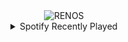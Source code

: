 <div align="center">
<picture>
    <source media="(prefers-color-scheme: dark)" srcset="https://i.ibb.co/CMS2YvV/output-gif.gif">
    <source media="(prefers-color-scheme: light)" srcset="https://i.ibb.co/CMS2YvV/output-gif.gif">
    <img alt="RENOS" src="https://i.ibb.co/CMS2YvV/output-gif.gif">
</picture>
<details>
<summary>Spotify Recently Played</summary>
<img src="https://spotify-recently-played-readme.vercel.app/api?user=31d6d6zerc5ct6kck32na2ozsqf4&unique=1&width=400" alt="Spotify" />
</details>
</div>

<!-- Image deletion URL: https://ibb.co/YyVZ18f/817efe7686933c0a030c3cb1c90c4354 -->